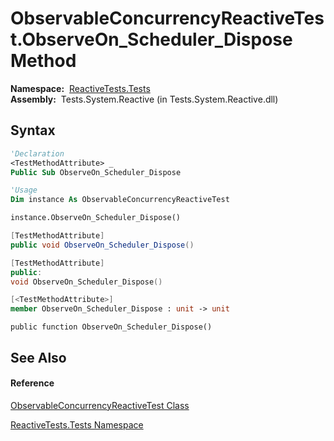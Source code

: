 # ObservableConcurrencyReactiveTest.ObserveOn\_Scheduler\_Dispose Method

**Namespace:**  [ReactiveTests.Tests](ReactiveTests.Tests\ReactiveTests.Tests.md)  
**Assembly:**  Tests.System.Reactive (in Tests.System.Reactive.dll)

## Syntax

```vb
'Declaration
<TestMethodAttribute> _
Public Sub ObserveOn_Scheduler_Dispose
```

```vb
'Usage
Dim instance As ObservableConcurrencyReactiveTest

instance.ObserveOn_Scheduler_Dispose()
```

```csharp
[TestMethodAttribute]
public void ObserveOn_Scheduler_Dispose()
```

```c++
[TestMethodAttribute]
public:
void ObserveOn_Scheduler_Dispose()
```

```fsharp
[<TestMethodAttribute>]
member ObserveOn_Scheduler_Dispose : unit -> unit 
```

```jscript
public function ObserveOn_Scheduler_Dispose()
```

## See Also

#### Reference

[ObservableConcurrencyReactiveTest Class](ObservableConcurrencyReactiveTest\ObservableConcurrencyReactiveTest.md)

[ReactiveTests.Tests Namespace](ReactiveTests.Tests\ReactiveTests.Tests.md)




